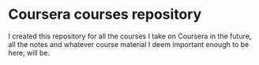 # Coursera courses repository

I created this repository for all the courses I take on Coursera in the future, all the notes and whatever course material I deem important enough to be here, will be.
